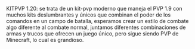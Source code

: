 KITPVP 1.20: se trata de un kit-pvp moderno que maneja el PVP 1.9 con muchos kits deslumbrantes y únicos que combinan el poder de los comandos en un campo de batalla, esperamos crear un estilo de combate algo diferente al combate normal, juntamos diferentes combinaciones de armas y trucos que ofrecen un juego único, pero sigue siendo PVP de Minecraft, lo cual es grandioso.
